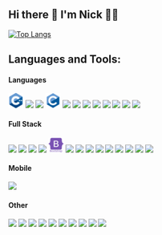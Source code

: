 ## Hi there 👋 I'm Nick 🧑‍💻
<!--
**nickbel7/nickbel7** is a ✨ _special_ ✨ repository because its `README.md` (this file) appears on your GitHub profile.

Here are some ideas to get you started:

- 🔭 I’m currently working on ...
- 🌱 I’m currently learning ...
- 👯 I’m looking to collaborate on ...
- 🤔 I’m looking for help with ...
- 💬 Ask me about ...
- 📫 How to reach me: ...
- 😄 Pronouns: ...
- ⚡ Fun fact: ...
-->
<!-- https://github.com/anuraghazra/github-readme-stats#deploy-on-your-own-vercel-instance -->
[![Top Langs](https://github-readme-stats.vercel.app/api/top-langs/?username=nickbel7&hide=jupyter%20notebook&langs_count=10&layout=compact&exclude_repo=ntua-operating-systems
)](https://github.com/nickbel7/github-readme-stats)


<h2 align="left">Languages and Tools:</h2>
<h4> Languages </h4>
<p align="left">
<img width="30" src="https://raw.githubusercontent.com/devicons/devicon/master/icons/cplusplus/cplusplus-original.svg"/>
<img width="30" src="https://img.icons8.com/color/48/000000/python--v1.png"/>
<img width="30" src="https://img.icons8.com/color/48/000000/java-coffee-cup-logo--v1.png"/>
<img width="30" src="https://raw.githubusercontent.com/devicons/devicon/master/icons/c/c-original.svg"/>
<img width="30" src="https://img.icons8.com/color/48/000000/html-5--v1.png"/>
<img width="30" src="https://img.icons8.com/color/48/000000/css3.png"/>
<img width="30" src="https://img.icons8.com/color/48/000000/javascript--v1.png"/>
<img width="30" src="https://img.icons8.com/color/48/000000/sass.png"/>
<img width="30" src="https://img.icons8.com/color/48/000000/dart.png"/>
<img width="30" src="https://smlnj.org/images/smlnj-logo.png"/>
<img width="30" src="https://dashboard.snapcraft.io/site_media/appmedia/2020/04/Prolog-logo-512.png"/>
<img width="30" src="https://mohammadijoo.ir/image/Assembly-logo.png"/>
</p> 

<h4> Full Stack </h4>
<p align="left">
<img width="30" src="https://img.icons8.com/color/48/000000/postgreesql.png"/>
<img width="30" src="https://img.icons8.com/color/48/000000/microsoft-sql-server.png"/>
<img width="30" src="https://img.icons8.com/fluency/48/000000/mysql-logo.png"/>
<img width="30" src="https://img.icons8.com/color/48/000000/webpack.png"/>
<img width="30" src="https://raw.githubusercontent.com/devicons/devicon/master/icons/bootstrap/bootstrap-plain-wordmark.svg"/>
<img width="30" src="https://iconape.com/wp-content/files/er/67134/svg/highcharts.svg"/>
<img width="30" src="https://www.webisworld.com/static/img/posts/chartjs.svg"/>
<img width="30" src="https://upload.wikimedia.org/wikipedia/commons/9/91/Electron_Software_Framework_Logo.svg"/>
<img width="30" src="https://img.icons8.com/color/48/000000/nodejs.png"/>
<img width="30" src="https://img.icons8.com/color/48/000000/django.png"/>
<img width="30" src="https://camo.githubusercontent.com/cb2324a4c0e1910089f481d56e1f887d6e96114101987dfbb6ef6f9df1e0bf08/68747470733a2f2f7777772e766563746f726c6f676f2e7a6f6e652f6c6f676f732f706f636f6f5f666c61736b2f706f636f6f5f666c61736b2d69636f6e2e737667"/>
<img width="30" src="https://res.cloudinary.com/postman/image/upload/t_team_logo/v1629869194/team/2893aede23f01bfcbd2319326bc96a6ed0524eba759745ed6d73405a3a8b67a8"/>
<img width="30" src="https://seeklogo.com/images/I/insomnia-logo-A35E09EB19-seeklogo.com.png"/>
<img width="30" src="https://mozilla.github.io/nunjucks/img/favicon.png"/>
</p>

<h4> Mobile </h4>
<img width="30" src="https://img.icons8.com/color/48/000000/flutter.png"/>

<h4> Other </h4>
<p align="left">
<img width="30" src="https://img.icons8.com/color/48/000000/git.png"/>
<img width="30" src="https://img.icons8.com/fluency/48/000000/arduino.png"/>
<img width="30" src="https://img.icons8.com/color/48/000000/figma--v1.png"/>
<img width="30" src="https://img.icons8.com/color/48/000000/adobe-illustrator--v1.png"/>
<img width="30" src="https://img.icons8.com/color/48/000000/adobe-photoshop--v1.png"/>
<img width="30" src="https://img.icons8.com/color/48/000000/adobe-lightroom--v1.png"/>
<img width="30" src="https://img.icons8.com/fluency/48/000000/jupyter.png"/>
<img width="30" src="https://img.icons8.com/fluency/48/000000/docker.png"/>
<img width="30" src="https://img.icons8.com/color/48/000000/google-cloud.png"/>
<img width="30" src="https://openwhisk.apache.org/images/icons/icon-kafka-white-trans.png"/>
</p>
